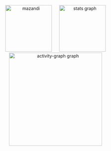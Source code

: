 <div align="center">
  <img src="http://mazandi.herokuapp.com/api?handle=hxxly02&theme=cold" height="150" style="margin-right: 20px;" alt="mazandi"/>
  <img src="https://github-readme-stats.vercel.app/api?username=i-am-dahee&hide_title=false&hide_rank=false&show_icons=true&include_all_commits=true&count_private=true&disable_animations=false&theme=dracula&locale=en&hide_border=false&order=1" height="150" alt="stats graph"  />
  <img src="https://github-readme-activity-graph.vercel.app/graph?username=i-am-dahee&radius=16&theme=dracula&area=true&order=5&hide_border=true&hide_title=false&bg_color=00000" height="300" alt="activity-graph graph"  />
</div>

###
